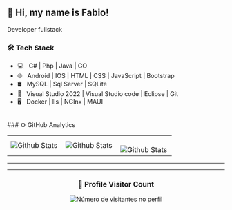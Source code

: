 ## 💜 Hi, my name is Fabio!

Developer fullstack


<h3>🛠 Tech Stack</h3>

- 💻 &nbsp; C# | Php | Java | GO
- 🌐 &nbsp; Android | IOS | HTML | CSS | JavaScript | Bootstrap 
- 🛢 &nbsp; MySQL | Sql Server | SQLite
- 🔧 &nbsp; Visual Studio 2022 | Visual Studio code | Eclipse | Git
- 🖥 &nbsp; Docker | IIs | NGInx | MAUI

<br>
### ⚙️ GitHub Analytics

<table>
  <tr>
    <td>
      <img
        align="left"
        src="https://github-readme-stats.vercel.app/api?username=fdutra22&theme=dark&hide_border=false&include_all_commits=true"
        alt="Github Stats"
      />
    </td>
    <td>
      <img
        align="left"
        src="https://github-readme-stats.vercel.app/api/top-langs/?username=fdutra22&theme=dark&hide_border=false&include_all_commits=true&count_private=true&layout=compact"
        alt="Github Stats"
      />
    </td>
    <td>
      <br />
      <img
        align="left"
        src="https://github-readme-streak-stats.herokuapp.com/?user=fdutra22&theme=dark&hide_border=false"
        alt="Github Stats"
      />
    </td>
  </tr>
</table>

--- 
<!--
### 🏆 GitHub Profile Trophy

[![trophy](https://github-profile-trophy.vercel.app/?username=fdutra22)](https://github.com/fdutra22/github-profile-trophy)
-->
---

<div align="center">
  <h3><b>📍 Profile Visitor Count</b></h3>
</div>

<p align="center">
  <img
    src="https://profile-counter.glitch.me/fdutra22/count.svg"
    alt="Número de visitantes no perfil"
  />
</p>
